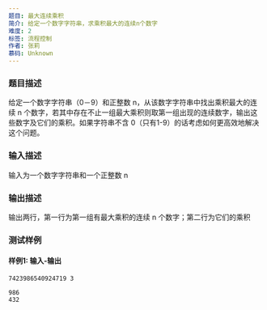 ```yaml
---
题目: 最大连续乘积
简介: 给定一个数字字符串，求乘积最大的连续n个数字
难度: 2
标签: 流程控制
作者: 张莉
慕码: Unknown
---
```


### 题目描述

给定一个数字字符串（0－9）和正整数 n，从该数字字符串中找出乘积最大的连续 n 个数字，若其中存在不止一组最大乘积则取第一组出现的连续数字，输出这些数字及它们的乘积。如果字符串不含 0（只有1-9）的话考虑如何更高效地解决这个问题。

### 输入描述

输入为一个数字字符串和一个正整数 n

### 输出描述

输出两行，第一行为第一组有最大乘积的连续 n 个数字；第二行为它们的乘积

### 测试样例

#### 样例1: 输入-输出

```
7423986540924719 3
```

```
986
432
```

